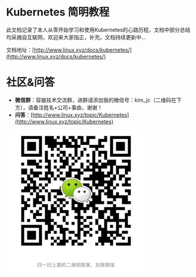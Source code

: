 # Kubernetes 简明教程



此文档记录了本人从零开始学习和使用Kubernetes的心路历程，文档中部分总结均采摘自互联网，欢迎来大家指正，补充。文档持续更新中...

文档地址：[http://www.linux.xyz/docs/kubernetes/](http://www.linux.xyz/docs/kubernetes/)

# 社区&问答

* **微信群**：容器技术交流群，进群请添加我的微信号：kim\_jc（二维码在下方），请备注姓名+公司+事由，谢谢！
* **问答**：[http://www.linux.xyz/topic/Kubernetes](http://www.linux.xyz/topic/Kubernetes)

![](/assets/微信图片_20180404111318.png)

